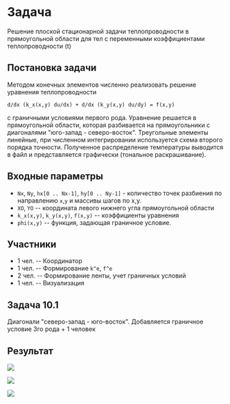 Задача
======

Решение плоской стационарной задачи теплопроводности в прямоугольной области для
тел с переменными коэффициентами теплопроводности (t)

Постановка задачи
-----------------

Методом конечных элементов численно реализовать решение уравнения
теплопроводности
```
d/dx (k_x(x,y) du/dx) + d/dx (k_y(x,y) du/dy) = f(x,y)
```
с граничными условиями первого рода. Уравнение решается в прямоугольной области,
которая разбивается на прямоугольники с диагоналями "юго-запад - северо-восток".
Треугольные элементы линейные, при численном интегрировании используется схема
второго порядка точности. Полученное распределение температуры выводится в файл и
представляется графически (тональное раскрашивание).

Входные параметры
-----------------

* `Nx`, `Ny`, `hx[0 .. Nx-1]`, `hy[0 .. Ny-1]` - количество точек разбиения по направлению
`x`,`y` и массивы шагов по x,y.
* `XO`, `YO` -- координата левого нижнего угла прямоугольной области
* `k_x(x,y)`, `k_y(x,y)`, `f(x,y)` -- коэффициенты уравнения
* `phi(x,y)` -- функция, задающая граничное условие.

Участники
---------

* 1 чел. -- Координатор
* 1 чел. -- Формирование `k^e`, `f^e`
* 2 чел. -- Формирование ленты, учет граничных условий
* 1 чел. -- Визуализация

Задача 10.1
-----------

Диагонали "северо-запад - юго-восток". Добавляется граничное условие 3го
рода + 1 человек

Результат
---------

![](docs/images//test2.png)

![](docs/images//test3.png)

![](docs/images//test4.png)

